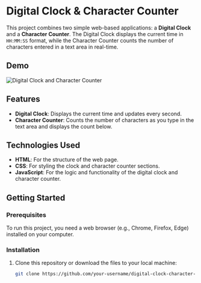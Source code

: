 # Digital Clock & Character Counter

This project combines two simple web-based applications: a **Digital Clock** and a **Character Counter**. The Digital Clock displays the current time in `HH:MM:SS` format, while the Character Counter counts the number of characters entered in a text area in real-time.

## Demo

![Digital Clock and Character Counter](screenshot.png) <!-- Add a screenshot if you have one -->

## Features

- **Digital Clock**: Displays the current time and updates every second.
- **Character Counter**: Counts the number of characters as you type in the text area and displays the count below.

## Technologies Used

- **HTML**: For the structure of the web page.
- **CSS**: For styling the clock and character counter sections.
- **JavaScript**: For the logic and functionality of the digital clock and character counter.

## Getting Started

### Prerequisites

To run this project, you need a web browser (e.g., Chrome, Firefox, Edge) installed on your computer.

### Installation

1. Clone this repository or download the files to your local machine:
   ```bash
   git clone https://github.com/your-username/digital-clock-character-counter.git
   ```
